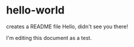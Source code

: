 # hello-world
creates a README file
Hello, didn't see you there!

I'm editing this document as a test.
